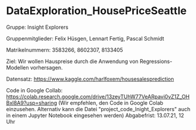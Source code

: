 # DataExploration_HousePriceSeattle

Gruppe: Insight Explorers

Gruppenmitglieder: Felix Hüsgen, Lennart Fertig, Pascal Schmidt

Matrikelnummern: 3583266, 8602307, 8133405

Ziel: Wir wollen Hauspreise durch die Anwendung von Regressions-Modellen vorhersagen.

Datensatz: https://www.kaggle.com/harlfoxem/housesalesprediction

Code in Google Collab: https://colab.research.google.com/drive/13zeyTUhW77VeARpavi0vZ1Z_OHBxl8A9?usp=sharing
(Wir empfehlen, den Code in Google Colab einzusehen. Alternativ kann die Datei "project_code_Inight_Explorers" auch in einem Jupyter Notebook eingesehen werden)
Abgabefrist: 13.07.21, 12 Uhr
